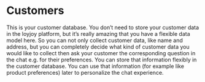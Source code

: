 # Customers

This is your customer database. You don’t need to store your customer data in the loyjoy platform, but it’s really amazing that you have a flexible data model here. So you can not only collect customer data, like name and address, but you can completely decide what kind of customer data you would like to collect then ask your customer the corresponding question in the chat e.g. for their preferences. You can store that information flexibly in the customer database. You can use that information (for example like product preferences) later to personalize the chat experience. 
